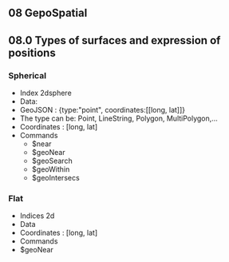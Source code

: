 ## 08 GepoSpatial

## 08.0 Types of surfaces and expression of positions

### Spherical

- Index 2dsphere
- Data:
- GeoJSON : {type:"point", coordinates:[[long, lat]]}
- The type can be: Point, LineString, Polygon, MultiPolygon,...
- Coordinates : [long, lat]
- Commands
    - $near
    - $geoNear
    - $geoSearch
    - $geoWithin
    - $geoIntersecs

### Flat
- Indices 2d
- Data
- Coordinates : [long, lat]
- Commands
- $geoNear